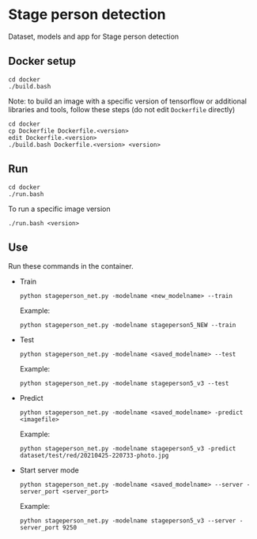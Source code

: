 # Stage person detection

Dataset, models and app for Stage person detection

## Docker setup

    cd docker
    ./build.bash

Note: to build an image with a specific version of tensorflow or additional libraries and tools, follow these steps (do not edit ```Dockerfile``` directly)

    cd docker
    cp Dockerfile Dockerfile.<version>
    edit Dockerfile.<version>
    ./build.bash Dockerfile.<version> <version>

## Run

    cd docker
    ./run.bash

To run a specific image version

    ./run.bash <version>


## Use

Run these commands in the container.

* Train

      python stageperson_net.py -modelname <new_modelname> --train

    Example:

      python stageperson_net.py -modelname stageperson5_NEW --train

* Test


      python stageperson_net.py -modelname <saved_modelname> --test 

    Example:

      python stageperson_net.py -modelname stageperson5_v3 --test 


* Predict 

      python stageperson_net.py -modelname <saved_modelname> -predict <imagefile>

    Example:

      python stageperson_net.py -modelname stageperson5_v3 -predict dataset/test/red/20210425-220733-photo.jpg

* Start server mode

      python stageperson_net.py -modelname <saved_modelname> --server -server_port <server_port>

    Example:

      python stageperson_net.py -modelname stageperson5_v3 --server -server_port 9250

